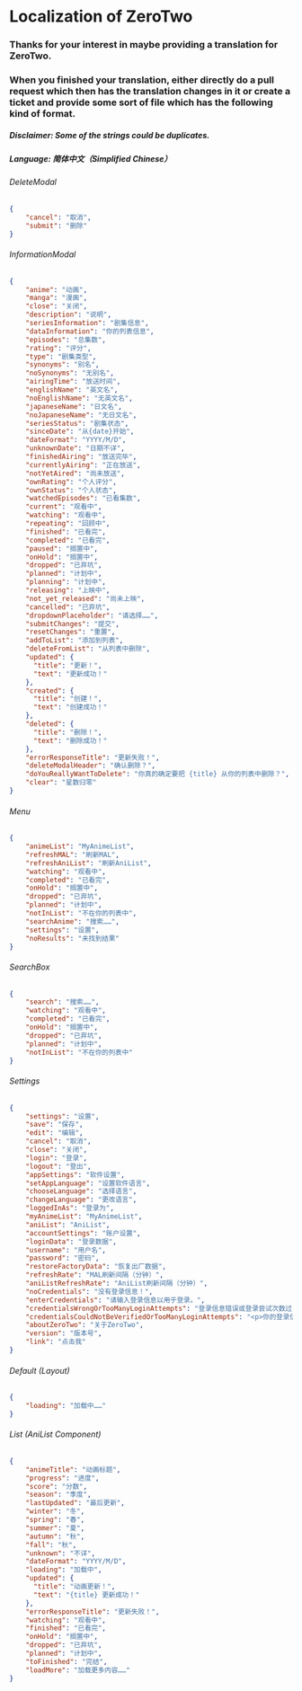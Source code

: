 # Localization of ZeroTwo

### Thanks for your interest in maybe providing a translation for ZeroTwo.
### When you finished your translation, either directly do a pull request which then has the translation changes in it or create a ticket and provide some sort of file which has the following kind of format.

##### Disclaimer: Some of the strings could be duplicates.

##### Language: 简体中文（Simplified Chinese）

###### DeleteModal
```json
{
    "cancel": "取消",
    "submit": "删除"
}
```

###### InformationModal

```json
{
    "anime": "动画",
    "manga": "漫画",
    "close": "关闭",
    "description": "说明",
    "seriesInformation": "剧集信息",
    "dataInformation": "你的列表信息",
    "episodes": "总集数",
    "rating": "评分",
    "type": "剧集类型",
    "synonyms": "别名",
    "noSynonyms": "无别名",
    "airingTime": "放送时间",
    "englishName": "英文名",
    "noEnglishName": "无英文名",
    "japaneseName": "日文名",
    "noJapaneseName": "无日文名",
    "seriesStatus": "剧集状态",
    "sinceDate": "从{date}开始",
    "dateFormat": "YYYY/M/D",
    "unknownDate": "日期不详",
    "finishedAiring": "放送完毕",
    "currentlyAiring": "正在放送",
    "notYetAired": "尚未放送",
    "ownRating": "个人评分",
    "ownStatus": "个人状态",
    "watchedEpisodes": "已看集数",
    "current": "观看中",
    "watching": "观看中",
    "repeating": "回顾中",
    "finished": "已看完",
    "completed": "已看完",
    "paused": "搁置中",
    "onHold": "搁置中",
    "dropped": "已弃坑",
    "planned": "计划中",
    "planning": "计划中",
    "releasing": "上映中",
    "not_yet_released": "尚未上映",
    "cancelled": "已弃坑",
    "dropdownPlaceholder": "请选择……",
    "submitChanges": "提交",
    "resetChanges": "重置",
    "addToList": "添加到列表",
    "deleteFromList": "从列表中删除",
    "updated": {
      "title": "更新！",
      "text": "更新成功！"
    },
    "created": {
      "title": "创建！",
      "text": "创建成功！"
    },
    "deleted": {
      "title": "删除！",
      "text": "删除成功！"
    },
    "errorResponseTitle": "更新失败！",
    "deleteModalHeader": "确认删除？",
    "doYouReallyWantToDelete": "你真的确定要把 {title} 从你的列表中删除？",
    "clear": "星数归零"
}
```

###### Menu

```json
{
    "animeList": "MyAnimeList",
    "refreshMAL": "刷新MAL",
    "refreshAniList": "刷新AniList",
    "watching": "观看中",
    "completed": "已看完",
    "onHold": "搁置中",
    "dropped": "已弃坑",
    "planned": "计划中",
    "notInList": "不在你的列表中",
    "searchAnime": "搜索……",
    "settings": "设置",
    "noResults": "未找到结果"
}
```

###### SearchBox

```json
{
    "search": "搜索……",
    "watching": "观看中",
    "completed": "已看完",
    "onHold": "搁置中",
    "dropped": "已弃坑",
    "planned": "计划中",
    "notInList": "不在你的列表中"
}
```

###### Settings

```json
{
    "settings": "设置",
    "save": "保存",
    "edit": "编辑",
    "cancel": "取消",
    "close": "关闭",
    "login": "登录",
    "logout": "登出",
    "appSettings": "软件设置",
    "setAppLanguage": "设置软件语言",
    "chooseLanguage": "选择语言",
    "changeLanguage": "更改语言",
    "loggedInAs": "登录为",
    "myAnimeList": "MyAnimeList",
    "aniList": "AniList",
    "accountSettings": "账户设置",
    "loginData": "登录数据",
    "username": "用户名",
    "password": "密码",
    "restoreFactoryData": "恢复出厂数据",
    "refreshRate": "MAL刷新间隔（分钟）",
    "aniListRefreshRate": "AniList刷新间隔（分钟）",
    "noCredentials": "没有登录信息！",
    "enterCredentials": "请输入登录信息以用于登录。",
    "credentialsWrongOrTooManyLoginAttempts": "登录信息错误或登录尝试次数过多！",
    "credentialsCouldNotBeVerifiedOrTooManyLoginAttempts": "<p>你的登录信息有误，无法通过验证。</p><p>如果你确定你的登录信息准确无误，那么可能是因为你进行了过多次的登录尝试！</p><p>如果你遇到的情况属于后者，请等1~6个小时后再进行尝试……</p>",
    "aboutZeroTwo": "关于ZeroTwo",
    "version": "版本号",
    "link": "点击我"
}
```

###### Default (Layout)

```json
{
    "loading": "加载中……"
}
```

###### List (AniList Component)

```json
{
    "animeTitle": "动画标题",
    "progress": "进度",
    "score": "分数",
    "season": "季度",
    "lastUpdated": "最后更新",
    "winter": "冬",
    "spring": "春",
    "summer": "夏",
    "autumn": "秋",
    "fall": "秋",
    "unknown": "不详",
    "dateFormat": "YYYY/M/D",
    "loading": "加载中",
    "updated": {
      "title": "动画更新！",
      "text": "{title} 更新成功！"
    },
    "errorResponseTitle": "更新失败！",
    "watching": "观看中",
    "finished": "已看完",
    "onHold": "搁置中",
    "dropped": "已弃坑",
    "planned": "计划中",
    "toFinished": "完结",
    "loadMore": "加载更多内容……"
}
```